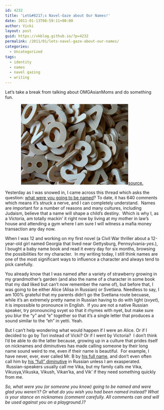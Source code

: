 ```yaml
---
id: 4232
title: 'Let&#8217;s Navel-Gaze about Our Names!'
date: 2011-01-13T08:59:11+00:00
author: Vicki
layout: post
guid: https://vkblog.github.io/?p=4232
permalink: /2011/01/lets-navel-gaze-about-our-names/
categories:
  - Uncategorized
tags:
  - identity
  - names
  - navel gazing
  - writing
---
```

Let&#8217;s take a break from talking about OMGAsianMoms and do something fun.

<p style="text-align: center;">
  <a href="https://raw.githubusercontent.com/vkblog/vkblog.github.io/master/public/img/2011/01/letters.jpg"><img class="aligncenter size-full wp-image-4233" title="letters" src="https://raw.githubusercontent.com/vkblog/vkblog.github.io/master/public/img/2011/01/letters.jpg" alt="" width="350" height="263" /></a><a href="http://www.flickr.com/photos/76283671@N00/184623755/sizes/m/in/photostream/">source.</a>
</p>

Yesterday as I was snowed in, I came across this thread which asks the question: [what were you going to be named](http://www.younghouselove.com/2011/01/what-could-have-been/)? To date, it has 640 comments which means it&#8217;s struck a nerve, and I can completely understand.  Names are important for a number of reasons and many cultures, including Judaism, believe that a name will shape a child&#8217;s destiny.  Which is why I, as a Victoria, am totally mackin&#8217; it right now by living at my mother in law&#8217;s house and attending a gym where I am sure I will witness a mafia money transaction any day now.

When I was 12 and working on my first novel (a Civil War thriller about a 12-year-old girl named Georgia that lived near Gettysburg, Pennsylvania-_yes_.), I bought a baby name book and read it every day for six months, browsing the possibilities for my character.  In my writing today, I still think names are one of the most significant ways to influence a character and always tend to pick carefully.

You already know that I was named after a variety of strawberry growing in my grandmother&#8217;s garden (and also the name of a character in some book that my dad liked but can&#8217;t now remember the name of), but before that, I was going to be either Alice (Alisa in Russian) or Svetlana. Needless to say, I am 100% grateful that my parents didn&#8217;t go the Svetlana route becuase, while it&#8217;s an extremely pretty name in Russian having to do with light (_svyet_), it is impossible to pronounce in English.  If you are not a native Russian speaker, try pronouncing svyet so that it rhymes with nyet, but make sure you blur the &#8220;y&#8221; and &#8220;e&#8221; together so that it&#8217;s a single letter that produces a sound similar to the &#8220;eh&#8221; in yetti. Yeah.

But I can&#8217;t help wondering what would happen if I were an Alice. Or if I decided to go by Tori instead of Vicki? Or if I went by Victoria?  I don&#8217;t think I&#8217;d be able to do the latter because, growing up in a culture that prides itself on nicknames and diminutives has made calling someone by their long name sound weird to me, even if their name is beautiful.  For example, I have never, ever, ever called Mr. B by [his full name](http://www.behindthename.com/name/daniil), and don&#8217;t even often call him by [his &#8220;full&#8221; diminutive](http://www.babynamespedia.com/meaning/Danya/m) in Russian unless I am exasperated.  Russian-speakers usually call me Vika, but my family calls me Vika, Vikusya,Vikuska, Vikush, Vikan&#8217;ka, and Vik&#8217; if they need something quickly from me.

_So, what were you (or someone you know) going to be named and were glad you weren&#8217;t? Or what do you wish you had been named instead? What is your stance on nicknames (comment carefully. All comments can and will be used against you on a playground.)?_